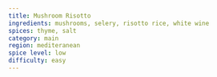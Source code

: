 ```yaml
---
title: Mushroom Risotto 
ingredients: mushrooms, selery, risotto rice, white wine
spices: thyme, salt
category: main
region: mediteranean 
spice level: low
difficulty: easy
---
```

